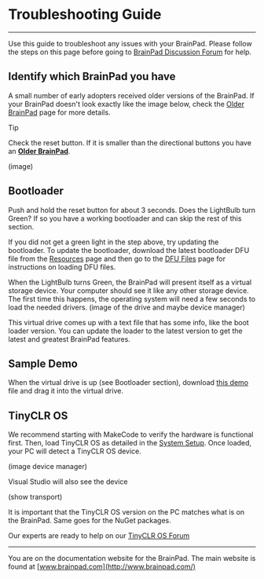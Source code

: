 # Troubleshooting Guide
---
Use this guide to troubleshoot any issues with your BrainPad. Please follow the steps on this page before going to [BrainPad Discussion Forum](https://forums.ghielectronics.com/c/brainpad) for help.

## Identify which BrainPad you have
A small number of early adopters received older versions of the BrainPad. If your BrainPad doesn't look exactly like the image below, check the [Older BrainPad](older-brainpad.md) page for more details.

> [!Tip]
> Check the reset button. If it is smaller than the directional buttons you have an [**Older BrainPad**](older-brainpad.md).

(image)

## Bootloader
Push and hold the reset button for about 3 seconds. Does the LightBulb turn Green? If so you have a working bootloader and can skip the rest of this section.

If you did not get a green light in the step above, try updating the bootloader. To update the bootloader, download the latest bootloader DFU file from the [Resources](intro.md#bootloaders) page and then go to the [DFU Files](dfu-files.md) page for instructions on loading DFU files.

When the LightBulb turns Green, the BrainPad will present itself as a virtual storage device. Your computer should see it like any other storage device. The first time this happens, the operating system will need a few seconds to load the needed drivers.
(image of the drive and maybe device manager)

This virtual drive comes up with a text file that has some info, like the boot loader version. You can update the loader to the latest version to get the latest and greatest BrainPad features.

## Sample Demo
When the virtual drive is up (see Bootloader section), download [this demo]() file and drag it into the virtual drive. 

## TinyCLR OS
We recommend starting with MakeCode to verify the hardware is functional first. Then, load TinyCLR OS as detailed in the [System Setup](../go-beyond/system-setup.md). Once loaded, your PC will detect a TinyCLR OS device.

(image device manager)

Visual Studio will also see the device

(show transport)

It is important that the TinyCLR OS version on the PC matches what is on the BrainPad. Same goes for the NuGet packages.

Our experts are ready to help on our [TinyCLR OS Forum](https://forums.ghielectronics.com/c/tinyclr-os)

---
You are on the documentation website for the BrainPad. The main website is found at [www.brainpad.com](http://www.brainpad.com/)
